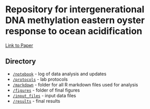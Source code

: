 # Repository for intergenerational DNA methylation eastern oyster response to ocean acidification

[Link to Paper]()

## Directory  
* [`/notebook`](https://github.com/epigeneticstoocean/2018OAExp_larvae/tree/master/notebook) - log of data analysis and updates
* [`/protocols`](https://github.com/epigeneticstoocean/2018OAExp_larvae/tree/master/protocols) - lab protocols 
* [`/markdown`](https://github.com/epigeneticstoocean/2018OAExp_larvae/tree/master/markdown) - folder for all R markdown files used for analysis
* [`/figures`](https://github.com/epigeneticstoocean/2018OAExp_larvae/tree/master/figures) - folder of final figures
* [`/input_files`](https://github.com/epigeneticstoocean/2018OAExp_larvae/tree/master/input_files) - input data files
* [`/results`](https://github.com/epigeneticstoocean/2018OAExp_larvae/tree/master/results) - final results
